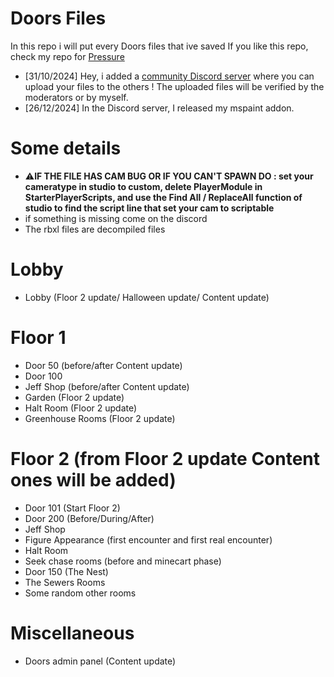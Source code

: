# Doors Files
In this repo i will put every Doors files that ive saved
If you like this repo, check my repo for [Pressure](https://github.com/Palayop7239/PressureFiles)
- [31/10/2024] Hey, i added a [community Discord server](https://discord.gg/QnBrxurD9g) where you can upload your files to the others ! The uploaded files will be verified by the moderators or by myself.
- [26/12/2024] In the Discord server, I released my mspaint addon.
# Some details
- ⚠️**IF THE FILE HAS CAM BUG OR IF YOU CAN'T SPAWN DO : set your cameratype in studio to custom, delete PlayerModule in StarterPlayerScripts, and use the Find All / ReplaceAll function of studio to find the script line that set your cam to scriptable**
- if something is missing come on the discord
- The rbxl files are decompiled files

# Lobby
- Lobby (Floor 2 update/ Halloween update/ Content update)
  
# Floor 1
- Door 50 (before/after Content update)
- Door 100
- Jeff Shop (before/after Content update)
- Garden (Floor 2 update)
- Halt Room (Floor 2 update)
- Greenhouse Rooms (Floor 2 update)
  
# Floor 2 (from Floor 2 update Content ones will be added)
- Door 101 (Start Floor 2)
- Door 200 (Before/During/After)
- Jeff Shop
- Figure Appearance (first encounter and first real encounter)
- Halt Room
- Seek chase rooms (before and minecart phase)
- Door 150 (The Nest)
- The Sewers Rooms
- Some random other rooms
# Miscellaneous
- Doors admin panel (Content update)
